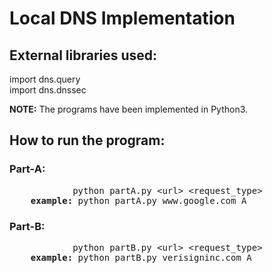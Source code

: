 # Local DNS Implementation

## External libraries used:

import dns.query <br>
import dns.dnssec

**NOTE:** The programs have been implemented in Python3.

## How to run the program:

### Part-A:
<pre>
			python partA.py &lt;url&gt; &lt;request_type&gt;
	<b>example:</b>	python partA.py www.google.com A
</pre>
### Part-B:
<pre>
			python partB.py &lt;url&gt; &lt;request_type&gt;
	<b>example:</b>	python partB.py verisigninc.com A
</pre>
